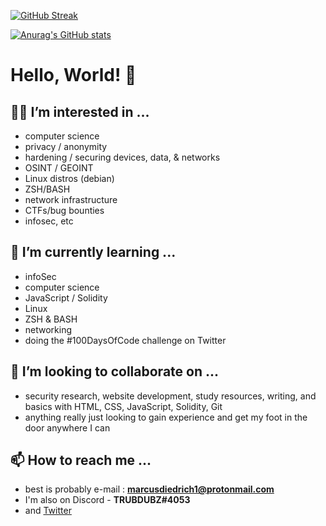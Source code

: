 [![GitHub Streak](https://github-readme-streak-stats.herokuapp.com/?user=TRUBDUBZ&show_icons=true&theme=gotham)](https://git.io/streak-stats)

[![Anurag's GitHub stats](https://github-readme-stats.vercel.app/api?username=TRUBDUBZ&show_icons=true&theme=ocean_dark)](https://github.com/anuraghazra/github-readme-stats)




# Hello, World! 👋


## 🧙‍♂️ I’m interested in ... 
 
 - computer science
 - privacy / anonymity  
 - hardening / securing devices, data, & networks
 - OSINT / GEOINT
 - Linux distros (debian)
 - ZSH/BASH 
 - network infrastructure 
 - CTFs/bug bounties
 - infosec, etc

## 🧠 I’m currently learning ... 
 
 - infoSec
 - computer science
 - JavaScript / Solidity
 - Linux
 - ZSH & BASH
 - networking
 - doing the #100DaysOfCode challenge on Twitter

## 🤝 I’m looking to collaborate on ...
   
 - security research, website development, study resources, writing, and basics with HTML, CSS, JavaScript, Solidity, Git
 - anything really just looking to gain experience and get my foot in the door anywhere I can

## 📫 How to reach me ...
  
 - best is probably e-mail : **marcusdiedrich1@protonmail.com** 
 - I'm also on Discord - **TRUBDUBZ#4053**
 - and [Twitter](https://twitter.com/marcusdiedrich1)
